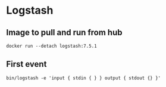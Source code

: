 # Logstash

## Image to pull and run from hub

`docker run --detach logstash:7.5.1`

## First event

`bin/logstash -e 'input { stdin { } } output { stdout {} }'`
